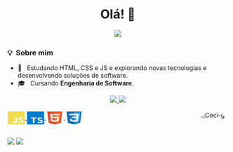 <div align="center">
  <h1> Olá! 👋 </h1>
 </div>
 
<div align="center">
<img src="https://codinginfinite.com/wp-content/uploads/2018/12/0KXuX_V54FKpK-wsX.gif" width="650px" />
</div>

<h3> 💡 &nbsp;Sobre mim </h3>

- :pushpin: &nbsp; Estudando HTML, CSS e JS e explorando novas tecnologias e desenvolvendo soluções de software.
- 🎓 &nbsp; Cursando **Engenharia de Software**.




<div align="center">
  <a href="https://github.com/ceciliacaporale">
  <img height="48%" src="https://github-readme-stats.vercel.app/api?username=ceciliacaporale&show_icons=true&theme=slateorange&include_all_commits=true&count_private=true"/>
  <img width="48%" src="https://github-readme-stats.vercel.app/api/top-langs/?username=ceciliacaporale&layout=compact&langs_count=7&theme=slateorange"/>
</div>
  
  <div style="display: inline_block"><br>
  <img align="center" alt="Rafa-Js" height="30" width="40" src="https://raw.githubusercontent.com/devicons/devicon/master/icons/javascript/javascript-plain.svg">
  <img align="center" alt="Rafa-Ts" height="30" width="40" src="https://raw.githubusercontent.com/devicons/devicon/master/icons/typescript/typescript-plain.svg">
  <img align="center" alt="Rafa-HTML" height="30" width="40" src="https://raw.githubusercontent.com/devicons/devicon/master/icons/html5/html5-original.svg">
  <img align="center" alt="Rafa-CSS" height="30" width="40" src="https://raw.githubusercontent.com/devicons/devicon/master/icons/css3/css3-original.svg">
  <img align="right" alt="Ceci-gif" height="150" style="border-radius:50px;" src="https://media.discordapp.net/attachments/759573774735245364/951869153101377556/Webp.net-gifmaker.gif?width=391&height=391">
</div>
  
##
  
  <div> 
  <a href = "mailto:cecicaporale16@gmail.com"><img src="https://img.shields.io/badge/-Gmail-%23333?style=for-the-badge&logo=gmail&logoColor=white" target="_blank"></a>
  <a href="https://www.linkedin.com/in/mariaceciliacaporale" target="_blank"><img src="https://img.shields.io/badge/-LinkedIn-%230077B5?style=for-the-badge&logo=linkedin&logoColor=white" target="_blank"></a> 
 
 
    
   
</div>
    
  
